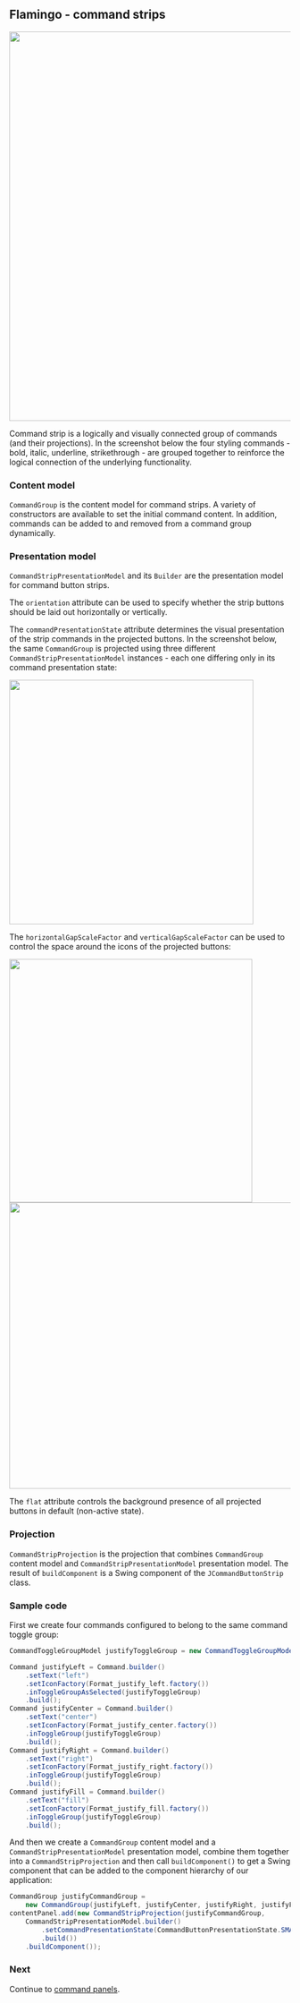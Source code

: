 ## Flamingo - command strips

<img src="https://raw.githubusercontent.com/kirill-grouchnikov/radiance/sunshine/docs/images/components/walkthrough/intro-text-styling-bold-italic.png" width="696" border=0/>

Command strip is a logically and visually connected group of commands (and their projections). In the screenshot below the four styling commands - bold, italic, underline, strikethrough - are grouped together to reinforce the logical connection of the underlying functionality.

### Content model

`CommandGroup` is the content model for command strips. A variety of constructors are available to set the initial command content. In addition, commands can be added to and removed from a command group dynamically.

### Presentation model

`CommandStripPresentationModel` and its `Builder` are the presentation model for command button strips.

The `orientation` attribute can be used to specify whether the strip buttons should be laid out horizontally or vertically.

The `commandPresentationState` attribute determines the visual presentation of the strip commands in the projected buttons. In the screenshot below, the same `CommandGroup` is projected using three different `CommandStripPresentationModel` instances - each one differing only in its command presentation state:

<img src="https://raw.githubusercontent.com/kirill-grouchnikov/radiance/sunshine/docs/images/components/walkthrough/command-sync1.png" width="437" border=0/>

The `horizontalGapScaleFactor` and `verticalGapScaleFactor` can be used to control the space around the icons of the projected buttons:

<img src="https://raw.githubusercontent.com/kirill-grouchnikov/radiance/sunshine/docs/images/components/walkthrough/command-strip-horizontal.png" width="435" border=0/>

<img src="https://raw.githubusercontent.com/kirill-grouchnikov/radiance/sunshine/docs/images/components/walkthrough/command-strip-vertical.png" width="512" border=0/>

The `flat` attribute controls the background presence of all projected buttons in default (non-active state).

### Projection

`CommandStripProjection` is the projection that combines `CommandGroup` content model and `CommandStripPresentationModel` presentation model. The result of `buildComponent` is a Swing component of the `JCommandButtonStrip` class.

### Sample code

First we create four commands configured to belong to the same command toggle group:

```java
CommandToggleGroupModel justifyToggleGroup = new CommandToggleGroupModel();

Command justifyLeft = Command.builder()
    .setText("left")
    .setIconFactory(Format_justify_left.factory())
    .inToggleGroupAsSelected(justifyToggleGroup)
    .build();
Command justifyCenter = Command.builder()
    .setText("center")
    .setIconFactory(Format_justify_center.factory())
    .inToggleGroup(justifyToggleGroup)
    .build();
Command justifyRight = Command.builder()
    .setText("right")
    .setIconFactory(Format_justify_right.factory())
    .inToggleGroup(justifyToggleGroup)
    .build();
Command justifyFill = Command.builder()
    .setText("fill")
    .setIconFactory(Format_justify_fill.factory())
    .inToggleGroup(justifyToggleGroup)
    .build();
```

And then we create a `CommandGroup` content model and a `CommandStripPresentationModel` presentation model, combine them together into a `CommandStripProjection` and then call `buildComponent()` to get a Swing component that can be added to the component hierarchy of our application:

```java
CommandGroup justifyCommandGroup =
    new CommandGroup(justifyLeft, justifyCenter, justifyRight, justifyFill);
contentPanel.add(new CommandStripProjection(justifyCommandGroup,
    CommandStripPresentationModel.builder()
        .setCommandPresentationState(CommandButtonPresentationState.SMALL)
        .build())
    .buildComponent());
```

### Next

Continue to [command panels](CommandPanel.md).
